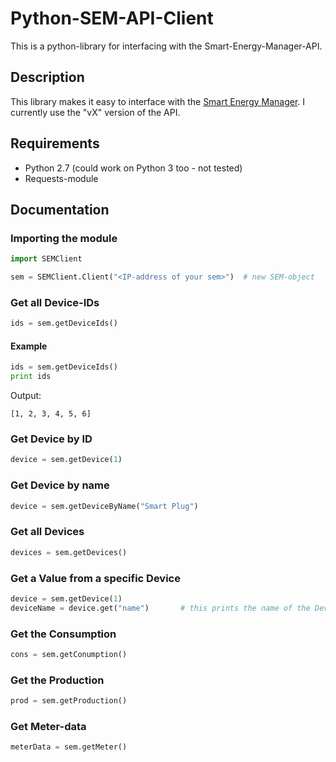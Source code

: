 # Python-SEM-API-Client
This is a python-library for interfacing with the Smart-Energy-Manager-API.

## Description
This library makes it easy to interface with the [Smart Energy Manager](https://sems.energy). I currently use the "vX" version of the API.

## Requirements
* Python 2.7 (could work on Python 3 too - not tested)
* Requests-module

## Documentation

### Importing the module
```python
import SEMClient

sem = SEMClient.Client("<IP-address of your sem>")  # new SEM-object
```

### Get all Device-IDs
```python
ids = sem.getDeviceIds()
```
#### Example
```python
ids = sem.getDeviceIds()
print ids
```
Output:
```
[1, 2, 3, 4, 5, 6]
```

### Get Device by ID
```python
device = sem.getDevice(1)
```

### Get Device by name
```python
device = sem.getDeviceByName("Smart Plug")
```

### Get all Devices
```python
devices = sem.getDevices()
```

### Get a Value from a specific Device
```python
device = sem.getDevice(1)
deviceName = device.get("name")       # this prints the name of the Device with ID = 1
```

### Get the Consumption
```python
cons = sem.getConumption()
```

### Get the Production
```python
prod = sem.getProduction()
```

### Get Meter-data
```python
meterData = sem.getMeter()
```